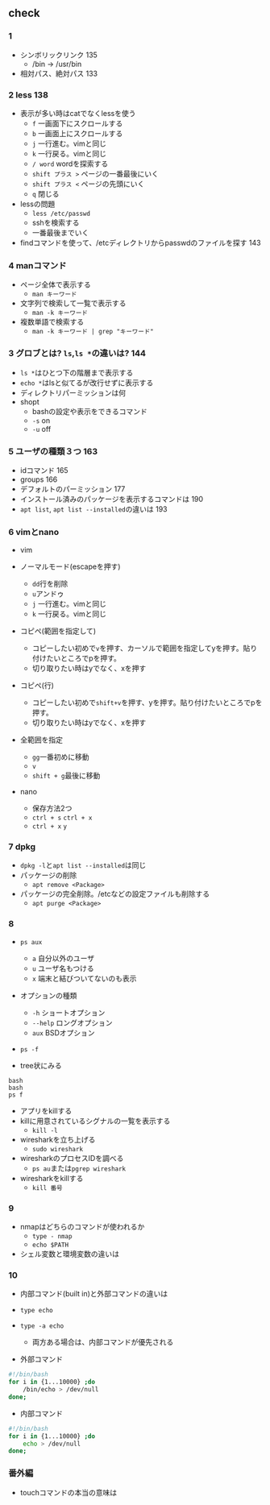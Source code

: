 ## check
### 1
- シンボリックリンク 135
  - /bin -> /usr/bin
- 相対パス、絶対パス 133

### 2 less 138
- 表示が多い時はcatでなくlessを使う
  - `f` 一画面下にスクロールする
  - `b` 一画面上にスクロールする
  - `j` 一行進む。vimと同じ
  - `k` 一行戻る。vimと同じ
  - `/ word` wordを探索する
  - `shift プラス >` ページの一番最後にいく
  - `shift プラス <` ページの先頭にいく
  - `q` 閉じる
- lessの問題
  - `less /etc/passwd`
  - sshを検索する
  - 一番最後までいく 
- findコマンドを使って、/etcディレクトリからpasswdのファイルを探す 143

### 4 manコマンド
- ページ全体で表示する
  - `man キーワード` 
- 文字列で検索して一覧で表示する
  - `man -k キーワード` 
- 複数単語で検索する
  - `man -k キーワード | grep "キーワード"` 

### 3 グロブとは? `ls`,`ls *`の違いは? 144
- `ls *`はひとつ下の階層まで表示する
- `echo *`はlsと似てるが改行せずに表示する
- ディレクトリパーミッションは何
- shopt
  - bashの設定や表示をできるコマンド
  - `-s` on
  - `-u` off


### 5 ユーザの種類３つ 163
- idコマンド 165
- groups 166
- デフォルトのパーミッション 177
- インストール済みのパッケージを表示するコマンドは 190
- `apt list`, `apt list --installed`の違いは 193


### 6 vimとnano
- vim
- ノーマルモード(escapeを押す)
  - `dd`行を削除
  - `u`アンドゥ  
  - `j` 一行進む。vimと同じ
  - `k` 一行戻る。vimと同じ

- コピペ(範囲を指定して)
  - コピーしたい初めで`v`を押す、カーソルで範囲を指定してyを押す。貼り付けたいところでpを押す。
  - 切り取りたい時はyでなく、xを押す 
- コピペ(行)
  - コピーしたい初めで`shift+v`を押す、yを押す。貼り付けたいところでpを押す。
  - 切り取りたい時はyでなく、xを押す 
- 全範囲を指定
  - `gg`一番初めに移動
  - `v`
  - `shift + g`最後に移動 


- nano
  - 保存方法2つ
  - `ctrl + s` `ctrl + x`
  - `ctrl + x` `y`

### 7 dpkg
- `dpkg -l`と`apt list --installed`は同じ
- パッケージの削除
  - `apt remove <Package>`
- パッケージの完全削除。/etcなどの設定ファイルも削除する
  - `apt purge <Package>`


### 8 
- `ps aux`
  - `a` 自分以外のユーザ 
  - `u` ユーザ名もつける
  - `x` 端末と結びついてないのも表示
- オプションの種類
  - `-h` ショートオプション
  - `--help` ロングオプション
  - `aux` BSDオプション

- `ps -f`
- tree状にみる
```
bash
bash
ps f
```

- アプリをkillする
- killに用意されているシグナルの一覧を表示する
  - `kill -l` 
- wiresharkを立ち上げる
  - `sudo wireshark`
- wiresharkのプロセスIDを調べる
  - `ps au`または`pgrep wireshark`
- wiresharkをkillする
  - `kill 番号` 
     
### 9
- nmapはどちらのコマンドが使われるか
  - `type - nmap`
  - `echo $PATH` 
- シェル変数と環境変数の違いは


### 10
- 内部コマンド(built in)と外部コマンドの違いは
- `type echo`
- `type -a echo`
  - 両方ある場合は、内部コマンドが優先される 

- 外部コマンド
```sh
#!/bin/bash
for i in {1...10000} ;do 
    /bin/echo > /dev/null
done;
```
- 内部コマンド
```sh
#!/bin/bash
for i in {1...10000} ;do 
    echo > /dev/null
done;
```
### 番外編
- touchコマンドの本当の意味は
